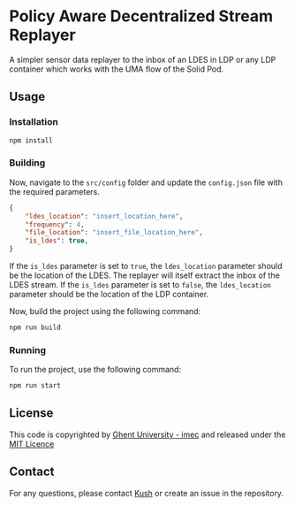 # Policy Aware Decentralized Stream Replayer

A simpler sensor data replayer to the inbox of an LDES in LDP or any LDP container which works with the UMA flow of the Solid Pod.

## Usage

### Installation

```bash
npm install
```

### Building

Now, navigate to the `src/config` folder and update the `config.json` file with the required parameters.

```json
{
    "ldes_location": "insert_location_here",
    "frequency": 4,
    "file_location": "insert_file_location_here",
    "is_ldes": true,
}
```

If the `is_ldes` parameter is set to `true`, the `ldes_location` parameter should be the location of the LDES. The replayer will itself extract the inbox of the LDES stream.  If the `is_ldes` parameter is set to `false`, the `ldes_location` parameter should be the location of the LDP container.

Now, build the project using the following command:

```bash
npm run build
```

### Running

To run the project, use the following command:

```bash
npm run start
```

## License

This code is copyrighted by [Ghent University - imec](https://www.ugent.be/ea/idlab/en) and released under the [MIT Licence](./LICENCE.md) 

## Contact

For any questions, please contact [Kush](mailto:kushagrasingh.bisen@ugent.be) or create an issue in the repository.